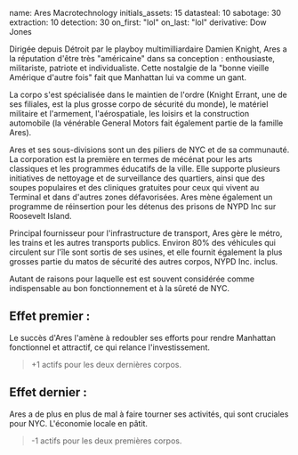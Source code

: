 name: Ares Macrotechnology
initials_assets: 15
datasteal: 10
sabotage: 30
extraction: 10
detection: 30
on_first: "lol"
on_last: "lol"
derivative: Dow Jones

Dirigée depuis Détroit par le playboy multimilliardaire Damien Knight, Ares a la réputation d'être très "américaine" dans sa conception : enthousiaste, militariste, patriote et individualiste. Cette nostalgie de la "bonne vieille Amérique d'autre fois" fait que Manhattan lui va comme un gant.

La corpo s'est spécialisée dans le maintien de l'ordre (Knight Errant, une de ses filiales, est la plus grosse corpo de sécurité du monde), le matériel militaire et l'armement, l'aérospatiale, les loisirs et la construction automobile (la vénérable General Motors fait également partie de la famille Ares).

Ares et ses sous-divisions sont un des piliers de NYC et de sa communauté. La corporation est la première en termes de mécénat pour les arts classiques et les programmes éducatifs de la ville. Elle supporte plusieurs initiatives de nettoyage et de surveillance des quartiers, ainsi que des soupes populaires et des cliniques gratuites pour ceux qui vivent au Terminal et dans d'autres zones défavorisées. Ares mène également un programme de réinsertion pour les détenus des prisons de NYPD Inc sur Roosevelt Island.

Principal fournisseur pour l'infrastructure de transport, Ares gère le métro, les trains et les autres transports publics. Environ 80% des véhicules qui circulent sur l'île sont sortis de ses usines, et elle fournit également la plus grosses partie du matos de sécurité des autres corpos, NYPD Inc. inclus.

Autant de raisons pour laquelle est est souvent considérée comme indispensable au bon fonctionnement et à la sûreté de NYC.

## Effet premier :
Le succès d'Ares l'amène à redoubler ses efforts pour rendre Manhattan fonctionnel et attractif, ce qui relance l'investissement.

>+1 actifs pour les deux dernières corpos.

## Effet dernier :
Ares a de plus en plus de mal à faire tourner ses activités, qui sont cruciales pour NYC. L'économie locale en pâtit.

>-1 actifs pour les deux premières corpos.
